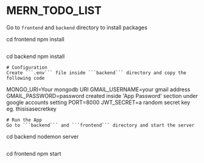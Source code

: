 # MERN_TODO_LIST



Go to ```frontend``` and ```backend``` directory to install packages

cd frontend
npm install
```
```
cd backend
npm install
```
# Configuration
Create ```.env``` file inside ```backend``` directory and copy the following code

```
MONGO_URI=Your mongodb URI
GMAIL_USERNAME=your gmail address 
GMAIL_PASSWORD=password created inside 'App Password' section under google accounts setting
PORT=8000
JWT_SECRET=a random secret key eg. thisisasecretkey
```
# Run the App
Go to ```backend``` and ```frontend``` directory and start the server
```
cd backend
nodemon server
```
```
cd frontend
npm start
